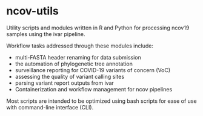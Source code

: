 # ncov-utils
Utility scripts and modules written in R and Python for processing ncov19 samples using the ivar pipeline. 

Workflow tasks addressed through these modules include: 
- multi-FASTA header renaming for data submission
- the automation of phylogenetic tree annotation
- surveillance reporting for COVID-19 variants of concern (VoC)
- assessing the quality of variant calling sites
- parsing variant report outputs from ivar
- Containerization and workflow management for ncov pipelines

Most scripts are intended to be optimized using bash scripts for ease of use with command-line interface (CLI). 
